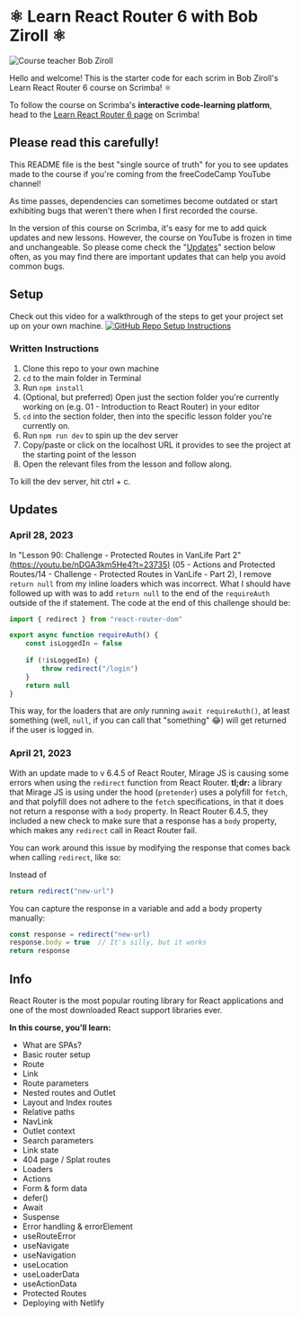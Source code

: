 # ⚛️ Learn React Router 6 with Bob Ziroll ⚛️

![Course teacher Bob Ziroll](https://scrimba.ams3.cdn.digitaloceanspaces.com/assets%2Fcourses%2Fgreactrouter6%2Fgithub2.png)

Hello and welcome! This is the starter code for each scrim in Bob Ziroll's Learn React Router 6 course on Scrimba! ⚛️ 

To follow the course on Scrimba's **interactive code-learning platform**, head to the [Learn React Router 6 page](https://scrimba.com/learn/reactrouter6) on Scrimba!


## Please read this carefully!
This README file is the best "single source of truth" for you to see updates made to the course if you're coming from the freeCodeCamp YouTube channel!

As time passes, dependencies can sometimes become outdated or start exhibiting bugs that weren't there when I first recorded the course.

In the version of this course on Scrimba, it's easy for me to add quick updates and new lessons. However, the course on YouTube is frozen in time and unchangeable. So please come check the "[Updates](#updates)" section below often, as you may find there are important updates that can help you avoid common bugs.


## Setup
Check out this video for a walkthrough of the steps to get your project set up on your own machine.
[![GitHub Repo Setup Instructions](https://img.youtube.com/vi/IYZQu_UwlpU/0.jpg)](https://www.youtube.com/watch?v=IYZQu_UwlpU)


### Written Instructions
1. Clone this repo to your own machine
2. `cd` to the main folder in Terminal
3. Run `npm install`
4. (Optional, but preferred) Open just the section folder you're currently working on (e.g. 01 - Introduction to React Router) in your editor
5. `cd` into the section folder, then into the specific lesson folder you're currently on.
6. Run `npm run dev` to spin up the dev server
7. Copy/paste or click on the localhost URL it provides to see the project at the starting point of the lesson
8. Open the relevant files from the lesson and follow along.

To kill the dev server, hit ctrl + c.

## Updates
### April 28, 2023
In "Lesson 90: Challenge - Protected Routes in VanLife Part 2" [(https://youtu.be/nDGA3km5He4?t=23735)](https://youtu.be/nDGA3km5He4?t=23735) (05 - Actions and Protected Routes/14 - Challenge - Protected Routes in VanLife - Part 2), I remove `return null` from my inline loaders which was incorrect. What I should have followed up with was to add `return null` to the end of the `requireAuth` outside of the if statement. The code at the end of this challenge should be:

```js
import { redirect } from "react-router-dom"

export async function requireAuth() {
    const isLoggedIn = false
    
    if (!isLoggedIn) {
        throw redirect("/login")
    }
    return null
}
```
This way, for the loaders that are *only* running `await requireAuth()`, at least something (well, `null`, if you can call that "something" 😂) will get returned if the user is logged in.

### April 21, 2023
With an update made to v 6.4.5 of React Router, Mirage JS is causing some errors when using the `redirect` function from React Router. **tl;dr:** a library that Mirage JS is using under the hood (`pretender`) uses a polyfill for `fetch`, and that polyfill does not adhere to the `fetch` specifications, in that it does not return a response with a `body` property. In React Router 6.4.5, they included a new check to make sure that a response has a `body` property, which makes any `redirect` call in React Router fail.

You can work around this issue by modifying the response that comes back when calling `redirect`, like so:

Instead of
```js
return redirect("new-url")
```

You can capture the response in a variable and add a body property manually:
```js
const response = redirect("new-url)
response.body = true  // It's silly, but it works
return response
```

## Info
React Router is the most popular routing library for React applications and one of the most downloaded React support libraries ever.

**In this course, you'll learn:**

- What are SPAs?
- Basic router setup
- Route
- Link
- Route parameters
- Nested routes and Outlet
- Layout and Index routes
- Relative paths
- NavLink
- Outlet context
- Search parameters
- Link state
- 404 page / Splat routes
- Loaders
- Actions
- Form & form data
- defer()
- Await
- Suspense
- Error handling & errorElement
- useRouteError
- useNavigate
- useNavigation
- useLocation
- useLoaderData
- useActionData
- Protected Routes
- Deploying with Netlify
